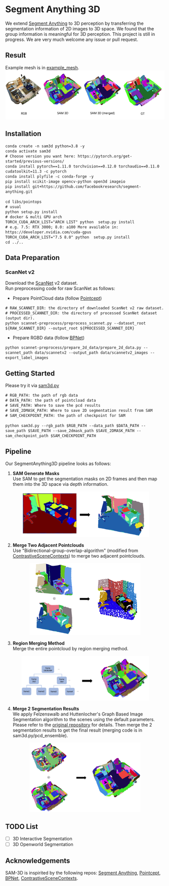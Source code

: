 # Segment Anything 3D
We extend [Segment Anything](https://github.com/facebookresearch/segment-anything) to 3D perception by transferring the segmentation information of 2D images to 3D space. We found that the group information is meaningful for 3D perception. This project is still in progress. We are very much welcome any issue or pull request.

## Result
Example mesh is in [example_mesh](./example_mesh/).
![](./docs/0.png)

## Installation
```
conda create -n sam3d python=3.8 -y
conda activate sam3d
# Choose version you want here: https://pytorch.org/get-started/previous-versions/
conda install pytorch==1.11.0 torchvision==0.12.0 torchaudio==0.11.0 cudatoolkit=11.3 -c pytorch
conda install plyfile -c conda-forge -y
pip install scikit-image opencv-python open3d imageio
pip install git+https://github.com/facebookresearch/segment-anything.git 

cd libs/pointops
# usual
python setup.py install
# docker & multi GPU arch
TORCH_CUDA_ARCH_LIST="ARCH LIST" python  setup.py install
# e.g. 7.5: RTX 3000; 8.0: a100 More available in: https://developer.nvidia.com/cuda-gpus
TORCH_CUDA_ARCH_LIST="7.5 8.0" python  setup.py install
cd ../..
```

## Data Preparation
### ScanNet v2
Download the [ScanNet](http://www.scan-net.org/) v2 dataset.\
Run preprocessing code for raw ScanNet as follows:
- Prepare PointCloud data (follow [Pointcept](https://github.com/Pointcept/Pointcept))
```
# RAW_SCANNET_DIR: the directory of downloaded ScanNet v2 raw dataset.
# PROCESSED_SCANNET_DIR: the directory of processed ScanNet dataset (output dir).
python scannet-preprocess/preprocess_scannet.py --dataset_root ${RAW_SCANNET_DIR} --output_root ${PROCESSED_SCANNET_DIR}
```
- Prepare RGBD data (follow [BPNet](https://github.com/wbhu/BPNet))
```
python scannet-preprocess/prepare_2d_data/prepare_2d_data.py --scannet_path data/scannetv2 --output_path data/scannetv2_images --export_label_images
```

## Getting Started
Please try it via [sam3d.py](./sam3d.py)
```
# RGB_PATH: the path of rgb data
# DATA_PATH: the path of pointcload data
# SAVE_PATH: Where to save the pcd results
# SAVE_2DMASK_PATH: Where to save 2D segmentation result from SAM
# SAM_CHECKPOINT_PATH: the path of checkpoint for SAM

python sam3d.py --rgb_path $RGB_PATH --data_path $DATA_PATH --save_path $SAVE_PATH --save_2dmask_path $SAVE_2DMASK_PATH --sam_checkpoint_path $SAM_CHECKPOINT_PATH 
```

## Pipeline
Our SegmentAnything3D pipeline looks as follows:

1. **SAM Generate Masks**\
Use SAM to get the segmentation masks on 2D frames and then map them into the 3D space via depth information.
<div align=center><img src="./docs/1.png" alt="Image" width="80%"></div>

2. **Merge Two Adjacent Pointclouds**\
Use "Bidirectional-group-overlap-algorithm" (modified from [
ContrastiveSceneContexts](https://github.com/facebookresearch/ContrastiveSceneContexts)) to merge two adjacent pointclouds.
<div align=center><img src="./docs/2.png" alt="Image" width="70%"></div>

3. **Region Merging Method**\
Merge the entire pointcloud by region merging method.
<div align=center><img src="./docs/3.png" alt="Image" width="80%"></div>

4. **Merge 2 Segmentation Results**\
We apply Felzenswalb and Huttenlocher's Graph Based Image Segmentation algorithm to the scenes using the default parameters. Please refer to the [original repository](https://github.com/ScanNet/ScanNet/tree/master/Segmentator) for details. Then merge the 2 segmentation results to get the final result (merging code is in sam3d.py/pcd_ensemble).
<div align=center><img src="./docs/4.png" alt="Image" width="70%"></div>

## TODO List
- [ ] 3D Interactive Segmentation
- [ ] 3D Openworld Segmentation

## Acknowledgements
SAM-3D is inspirited by the following repos: [Segment Anything](https://github.com/facebookresearch/segment-anything), [Pointcept](https://github.com/Pointcept/Pointcept), [BPNet](https://github.com/wbhu/BPNet), [ContrastiveSceneContexts](https://github.com/facebookresearch/ContrastiveSceneContexts).
